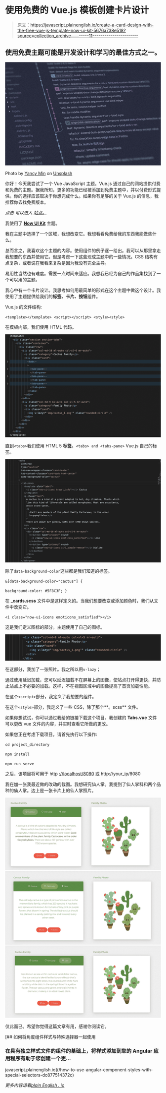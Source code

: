 # 使用免费的 Vue.js 模板创建卡片设计

> 原文：<https://javascript.plainenglish.io/create-a-card-design-with-the-free-vue-js-template-now-ui-kit-5676a738e518?source=collection_archive---------11----------------------->

## 使用免费主题可能是开发设计和学习的最佳方式之一。

![](img/f2b30398f41dbfb602cdef88c65c1710.png)

Photo by [Yancy Min](https://unsplash.com/@yancymin?utm_source=medium&utm_medium=referral) on [Unsplash](https://unsplash.com?utm_source=medium&utm_medium=referral)

你好！今天我尝试了一个 Vue JavaScript 主题。Vue.js 通过自己的网站提供付费和免费的主题。据我所知，更多的功能已经被添加到免费主题中，并以付费形式提供。你的选择应该取决于你想完成什么。如果你有足够的关于 Vue.js 的信息，我推荐你去找免费版本。

*点击* *可以进入* [*站点。*](https://vuejs.org/resources/themes.html)

我使用了 [**Now UI Kit**](https://www.creative-tim.com/product/vue-now-ui-kit?affiliate_id=116187) 主题。

我在主题中选择了一个区域，我想改变它。我想看看免费给我的东西我能做些什么。

总而言之，我喜欢这个主题的内容。使用组件的例子逐一给出。我可以从那里拿走我想要的东西并使用它。但是考虑一下这些现成主题中的一些情况。CSS 结构有点复杂，或者说在我看来复杂是因为我没有完全主导。

易用性当然也有难度。需要一点时间来适应。我想我已经为自己的作品集找到了一个可以用的主题。

我心中有一个卡片设计。我思考如何用最简单的形式在这个主题中做这个设计。我使用了主题提供给我们的**标签、卡片、按钮**组件。

Vue.js 的文件结构:

`<template></template> <script></script> <style><style>`

在模板内部，我们使用 HTML 代码。

![](img/1009f5e8e9b0119b4e00b93bfbbcaeb6.png)

直到`<tabs>`我们使用 HTML 5 **标签**。`<tabs> and <tabs-pane>` Vue.js 自己的标签。

![](img/f882ca057561f07f45d3420bab8b97ac.png)

除了`data-background-color`这些都是我们知道的标签。

`&[data-background-color="cactus"] {`

`background-color: #5F8C3F; }`

在 **_cards.scss** 文件中是这样定义的。当我们想要改变或添加颜色时，我们从文件中改变它。

`<i class="now-ui-icons emoticons_satisfied"></i>`

这是我们定义图标的部分。主题使用了自己的图标。

![](img/b04b70a5891781aa27fbf46a8b6ef0b8.png)

在这部分，我加了一张照片。我之所以用`v-lazy`；

通过使用延迟加载，您可以延迟加载不在屏幕上的图像，使站点打开得更快，并防止站点上不必要的加载。这样，不在视图区域中的图像提高了首页加载性能。

在这个`<script>`部分，我定义了我想要的组件。

在这个`<style>`部分，我定义了一些 CSS，除了那个**。scss** 文件。

如果你想试试，你可以通过我给的链接下载这个项目。我创建的 **Tabs.vue** 文件可以更改 vue 文件的内容，并实时查看它所做的更改。

如果您正在考虑下载项目，请首先执行以下操作:

`cd project_directory`

`npm install`

`npm run serve`

之后，该项目将可用于 http [://localhost/8080](http://localhost:8080/#/) 或 http://your_ip/8080

我在加一张我最近做的改动的截图。我想研究仙人掌。我提到了仙人掌科和两个品种的仙人掌。边上是一张卡片上的仙人掌照片。

![](img/fd722e1817b038257156d4e692aaa3cd.png)![](img/4d82405a04c4884261938c548a669572.png)![](img/35c75ff9fd08c39ad183cfd4e787ff81.png)

仅此而已。希望你觉得这篇文章有用，感谢你阅读它。

[](/how-to-use-angular-component-styles-with-special-selectors-dc877514372c) [## 如何将角度组件样式与特殊选择器一起使用

### 在具有独立样式文件的组件的基础上，将样式添加到您的 Angular 应用程序有助于您创建一个更…

javascript.plainenglish.io](/how-to-use-angular-component-styles-with-special-selectors-dc877514372c) 

*更多内容请看*[*plain English . io*](http://plainenglish.io/)